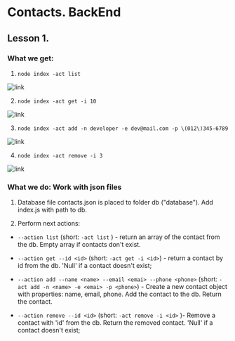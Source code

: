# Contacts. BackEnd  

## Lesson 1.

### What we get: 

1. `node index -act list`  

![link](https://monosnap.com/image/7MiJEZqB89V2hxl25fZj2tvx5CrDcV) 

2. `node index -act get -i 10`

![link](https://monosnap.com/image/BIGoztmrwEBIRhogOqe68KgE23tZTt)

3. `node index -act add -n developer -e dev@mail.com -p \(012\)345-6789 `

![link](https://monosnap.com/image/Abv51lsmcUdx1uqBK112ciCt7xUyCn)

4. `node index -act remove -i 3`

![link](https://monosnap.com/image/AzqlccCDcWE5wLHegPTmACsM9isAg0)


### What we do: Work with json files

1. Database file contacts.json is placed to folder db ("database"). 
Add index.js with path to db.

2. Perform next actions:

 - `--action list` (short: `-act list` ) - return an array of the contact from the db. Empty array if contacts don't exist.
 
 - `--action get --id <id>` (short: `-act get -i <id>`) - return a contact by id from the db. 'Null' if a contact doesn't exist;
 
 - `--action add --name <name> --email <emai> --phone <phone>`   (short: `-act add -n <name> -e <emai> -p <phone>`) - Create a new contact object  with properties: name, email, phone. Add the contact to the db. Return the contact.   
 
 - `--action remove --id <id>` (short: `-act remove -i <id>` )- Remove a contact with 'id' from the db. Return the removed contact. 'Null' if a contact doesn't exist;









